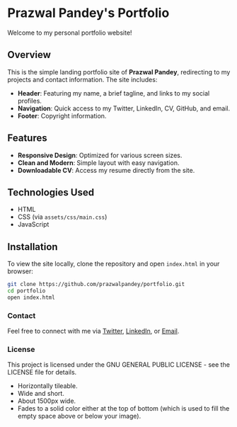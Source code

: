 # Prazwal Pandey's Portfolio

Welcome to my personal portfolio website!

## Overview

This is the simple landing portfolio site of **Prazwal Pandey**, redirecting to my projects and contact information. The site includes:

- **Header**: Featuring my name, a brief tagline, and links to my social profiles.
- **Navigation**: Quick access to my Twitter, LinkedIn, CV, GitHub, and email.
- **Footer**: Copyright information.

## Features

- **Responsive Design**: Optimized for various screen sizes.
- **Clean and Modern**: Simple layout with easy navigation.
- **Downloadable CV**: Access my resume directly from the site.

## Technologies Used

- HTML
- CSS (via `assets/css/main.css`)
- JavaScript

## Installation

To view the site locally, clone the repository and open `index.html` in your browser:

```bash
git clone https://github.com/prazwalpandey/portfolio.git
cd portfolio
open index.html
```
### Contact
Feel free to connect with me via [Twitter](https://x.com/prazwalpandey), [LinkedIn](https://linkedin.com/in/prazwalpandey), or [Email](mailto:prazwalpandey@gmail.com).

### License
This project is licensed under the GNU GENERAL PUBLIC LICENSE - see the LICENSE file for details.

- Horizontally tileable.
- Wide and short.
- About 1500px wide.
- Fades to a solid color either at the top of bottom (which is used to fill the empty space above or below your image).


